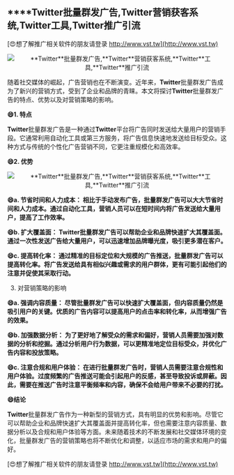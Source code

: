 ## ****Twitter**批量群发广告,**Twitter**营销获客系统,**Twitter**工具,**Twitter**推广引流**

[😍想了解推广相关软件的朋友请登录 http://www.vst.tw](http://www.vst.tw)

 <center><img src="https://vst.tw/MP4/tuiguang/png/1.png" alt="**Twitter**批量群发广告,**Twitter**营销获客系统,**Twitter**工具,**Twitter**推广引流"></center>

随着社交媒体的崛起，广告营销也在不断演变。近年来，**Twitter**批量群发广告成为了新兴的营销方式，受到了企业和品牌的青睐。本文将探讨**Twitter**批量群发广告的特点、优势以及对营销策略的影响。

**😄1. 特点**

**Twitter**批量群发广告是一种通过**Twitter**平台将广告同时发送给大量用户的营销手段。它通常利用自动化工具或第三方服务，将广告信息快速地发送给目标受众。这种方式与传统的个性化广告营销不同，它更注重规模化和高效率。

**😄2. 优势**

 <center><img src="https://vst.tw/MP4/tuiguang/png/6.png" alt="**Twitter**批量群发广告,**Twitter**营销获客系统,**Twitter**工具,**Twitter**推广引流"></center>

**😄a. 节省时间和人力成本： 相比于手动发布广告，批量群发广告可以大大节省时间和人力成本。通过自动化工具，营销人员可以在短时间内将广告发送给大量用户，提高了工作效率。**

**😄b. 扩大覆盖面： **Twitter**批量群发广告可以帮助企业和品牌快速扩大其覆盖面。通过一次性发送广告给大量用户，可以迅速增加品牌曝光度，吸引更多潜在客户。**

**😄c. 提高转化率： 通过精准的目标定位和大规模的广告推送，批量群发广告可以提高转化率。将广告发送给具有相似兴趣或需求的用户群体，更有可能引起他们的注意并促使其采取行动。**

3. 对营销策略的影响

**😄a. 强调内容质量： 尽管批量群发广告可以快速扩大覆盖面，但内容质量仍然是吸引用户的关键。优质的广告内容可以提高用户的点击率和转化率，从而增强广告的效果。**

**😄b. 加强数据分析： 为了更好地了解受众的需求和偏好，营销人员需要加强对数据的分析和挖掘。通过分析用户行为数据，可以更精准地定位目标受众，并优化广告内容和投放策略。**

**😄c. 注意合规和用户体验： 在进行批量群发广告时，营销人员需要注意合规性和用户体验。过度频繁的广告推送可能会引起用户的反感，甚至导致投诉或屏蔽。因此，需要在推送广告时注意平衡频率和内容，确保不会给用户带来不必要的打扰。**

**😄结论**

**Twitter**批量群发广告作为一种新型的营销方式，具有明显的优势和影响。尽管它可以帮助企业和品牌快速扩大其覆盖面并提高转化率，但也需要注意内容质量、数据分析以及合规和用户体验等方面。未来随着技术的不断发展和社交媒体环境的变化，批量群发广告的营销策略也将不断优化和调整，以适应市场的需求和用户的偏好。

[😍想了解推广相关软件的朋友请登录 http://www.vst.tw](http://www.vst.tw)



